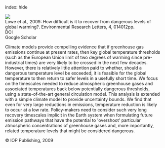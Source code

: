 index: hide

<div class="Citation">
    <div class="Citation-thumb CitationThumb-linked"  data-href="https://doi.org/10.1088/1748-9326/4/1/014012">
      <img src="https://static.claimspace.cloud/climate-study-static/refs/thumbs/12/Lowe_et_al_2009-thumb.png" />
    </div>

  <div class="Citation-body">
    <div class="Citation-text">Lowe et al., 2009: How difficult is it to recover from dangerous levels of global warming?. <span class="Article-journal">Environmental Research Letters, </span><span class="Article-volume">4, </span>014012pp.</div>
    <div class="Citation-links">
      <div class="CitationLink" data-href="https://doi.org/10.1088/1748-9326/4/1/014012">
        <div class="CitationLink-icon CitationLink-Doi"></div>
        <div class="CitationLink-text">DOI</div>
      </div>
      <div class="CitationLink" data-href="https://scholar.google.com/scholar?q=10.1088/1748-9326/4/1/014012">
        <div class="CitationLink-icon CitationLink-Scholar"></div>
        <div class="CitationLink-text">Google Scholar</div>
      </div>
    </div>
  </div>
</div>

Climate models provide compelling evidence that if greenhouse gas emissions continue at present rates, then key global temperature thresholds (such as the European Union limit of two degrees of warming since pre-industrial times) are very likely to be crossed in the next few decades. However, there is relatively little attention paid to whether, should a dangerous temperature level be exceeded, it is feasible for the global temperature to then return to safer levels in a usefully short time. We focus on the timescales needed to reduce atmospheric greenhouse gases and associated temperatures back below potentially dangerous thresholds, using a state-of-the-art general circulation model. This analysis is extended with a simple climate model to provide uncertainty bounds. We find that even for very large reductions in emissions, temperature reduction is likely to occur at a low rate. Policy-makers need to consider such very long recovery timescales implicit in the Earth system when formulating future emission pathways that have the potential to 'overshoot' particular atmospheric concentrations of greenhouse gases and, more importantly, related temperature levels that might be considered dangerous.

<div class="Citation-copy">
&copy; IOP Publishing, 2009
</div>